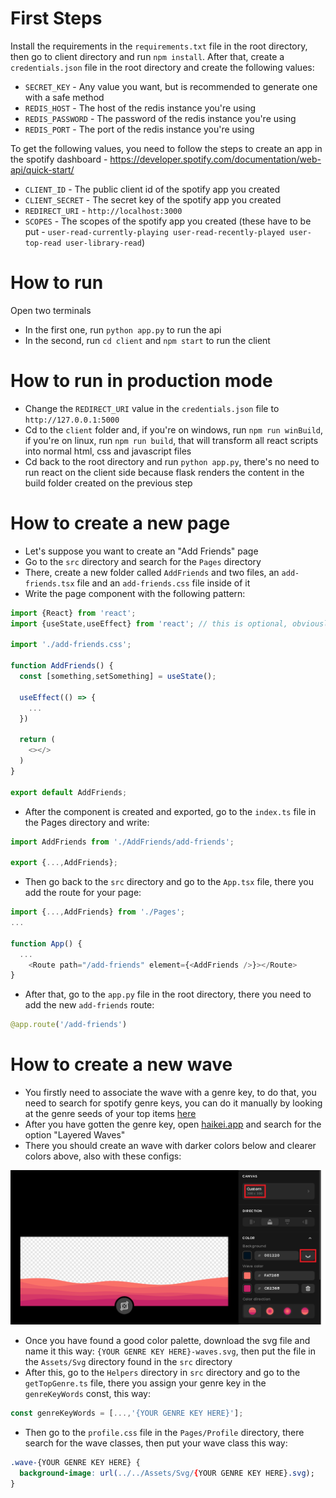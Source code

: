 # First Steps
Install the requirements in the ```requirements.txt``` file in the root directory, then go to client directory and run ```npm install```. After that, create a ```credentials.json``` file in the root directory and create the following values:

- ```SECRET_KEY``` - Any value you want, but is recommended to generate one with a safe method
- ```REDIS_HOST``` - The host of the redis instance you're using
- ```REDIS_PASSWORD``` - The password of the redis instance you're using
- ```REDIS_PORT``` - The port of the redis instance you're using

To get the following values, you need to follow the steps to create an app in the spotify dashboard - https://developer.spotify.com/documentation/web-api/quick-start/

- ```CLIENT_ID``` - The public client id of the spotify app you created
- ```CLIENT_SECRET``` - The secret key of the spotify app you created
- ```REDIRECT_URI``` - ```http://localhost:3000```
- ```SCOPES``` - The scopes of the spotify app you created (these have to be put - ```user-read-currently-playing user-read-recently-played user-top-read user-library-read```)

# How to run
Open two terminals

- In the first one, run ```python app.py``` to run the api
- In the second, run ```cd client``` and ```npm start``` to run the client

# How to run in production mode
- Change the ```REDIRECT_URI``` value in the ```credentials.json``` file to ```http://127.0.0.1:5000```
- Cd to the ```client``` folder and, if you're on windows, run ```npm run winBuild```, if you're on linux, run ```npm run build```, that will transform all react scripts into normal html, css and javascript files
- Cd back to the root directory and run ```python app.py```, there's no need to run react on the client side because flask renders the content in the build folder created on the previous step

# How to create a new page
- Let's suppose you want to create an "Add Friends" page
- Go to the ```src``` directory and search for the ```Pages``` directory
- There, create a new folder called ```AddFriends``` and two files, an ```add-friends.tsx``` file and an ```add-friends.css``` file inside of it
- Write the page component with the following pattern:
```Typescript
import {React} from 'react';
import {useState,useEffect} from 'react'; // this is optional, obviously, but it's just a reminder that these shouldn't be imported in the same line as React class

import './add-friends.css';

function AddFriends() {
  const [something,setSomething] = useState();
  
  useEffect(() => {
    ...
  })

  return (
    <></>
  )
}

export default AddFriends;
```
- After the component is created and exported, go to the ```index.ts``` file in the Pages directory and write:
```Typescript
import AddFriends from './AddFriends/add-friends';

export {...,AddFriends};
```
- Then go back to the ```src``` directory and go to the ```App.tsx``` file, there you add the route for your page:
```Typescript
import {...,AddFriends} from './Pages';
...

function App() {
  ...
    <Route path="/add-friends" element={<AddFriends />}></Route>
}
```
- After that, go to the ```app.py``` file in the root directory, there you need to add the new ```add-friends``` route:
```Python
@app.route('/add-friends')
```

# How to create a new wave
- You firstly need to associate the wave with a genre key, to do that, you need to search for spotify genre keys, you can do it manually by looking at the genre seeds of your top items <a href="https://developer.spotify.com/console/get-current-user-top-artists-and-tracks/">here</a>
- After you have gotten the genre key, open <a href="haikei.app" target="_blank">haikei.app</a> and search for the option "Layered Waves"
- There you should create an wave with darker colors below and clearer colors above, also with these configs:

<img src="imgs/haikei-wave-config.png" alt="Wave Config" />

- Once you have found a good color palette, download the svg file and name it this way: ```{YOUR GENRE KEY HERE}-waves.svg```, then put the file in the ```Assets/Svg``` directory found in the ```src``` directory
- After this, go to the ```Helpers``` directory in ```src``` directory and go to the ```getTopGenre.ts``` file, there you assign your genre key in the ```genreKeyWords``` const, this way:
```Typescript
const genreKeyWords = [...,'{YOUR GENRE KEY HERE}'];
```
- Then go to the ```profile.css``` file in the ```Pages/Profile``` directory, there search for the wave classes, then put your wave class this way:
```Css
.wave-{YOUR GENRE KEY HERE} {
  background-image: url(../../Assets/Svg/{YOUR GENRE KEY HERE}.svg);
}
```
